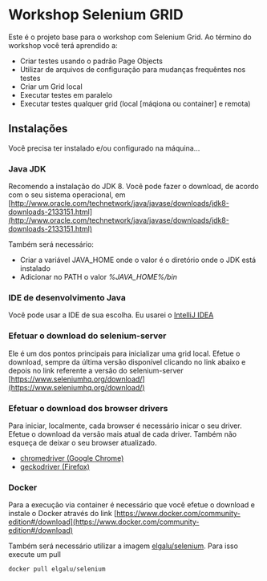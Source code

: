 # Workshop Selenium GRID

Este é o projeto base para o workshop com Selenium Grid. Ao término do workshop você terá aprendido a:

* Criar testes usando o padrão Page Objects
* Utilizar de arquivos de configuração para mudanças frequêntes nos testes
* Criar um Grid local
* Executar testes em paralelo
* Executar testes qualquer grid (local [máqiona ou container] e remota)

## Instalações

Você precisa ter instalado e/ou configurado na máquina...

### Java JDK

Recomendo a instalação do JDK 8. Você pode fazer o download, de acordo com o seu sistema operacional, em [http://www.oracle.com/technetwork/java/javase/downloads/jdk8-downloads-2133151.html](http://www.oracle.com/technetwork/java/javase/downloads/jdk8-downloads-2133151.html)

Também será necessário:

* Criar a variável JAVA_HOME onde o valor é o diretório onde o JDK está instalado
* Adicionar no PATH o valor _%JAVA_HOME%/bin_

### IDE de desenvolvimento Java

Você pode usar a IDE de sua escolha.
Eu usarei o [IntelliJ IDEA](https://www.jetbrains.com/idea/)

### Efetuar o download do selenium-server

Ele é um dos pontos principais para inicializar uma grid local.
Efetue o download, sempre da última versão disponível clicando no link abaixo e depois no link referente a versão do selenium-server
[https://www.seleniumhq.org/download/](https://www.seleniumhq.org/download/)

### Efetuar o download dos browser drivers

Para iniciar, localmente, cada browser é necessário inicar o seu driver.
Efetue o download da versão mais atual de cada driver. Também não esqueça de deixar o seu browser atualizado.

* [chromedriver (Google Chrome)](https://sites.google.com/a/chromium.org/chromedriver/downloads)
* [geckodriver (Firefox)](https://github.com/mozilla/geckodriver/releases)

### Docker

Para a execução via container é necessário que você efetue o download e instale o Docker através do link [https://www.docker.com/community-edition#/download](https://www.docker.com/community-edition#/download)

Também será necessário utilizar a imagem [elgalu/selenium](https://github.com/elgalu/docker-selenium). Para isso execute um pull

`docker pull elgalu/selenium`